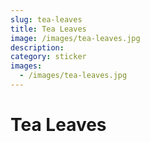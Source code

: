```yaml
---
slug: tea-leaves
title: Tea Leaves
image: /images/tea-leaves.jpg
description:
category: sticker
images:
  - /images/tea-leaves.jpg
---
```


# Tea Leaves
